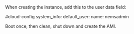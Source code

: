 When creating the instance, add this to the user data field:

#cloud-config
system_info:
  default_user:
    name: nemsadmin


Boot once, then clean, shut down and create the AMI.
